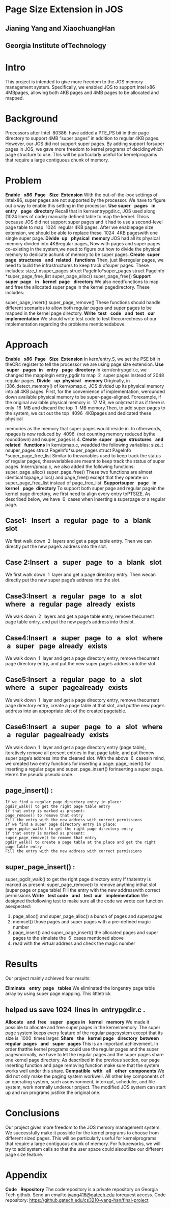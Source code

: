 # Page​ ​Size​ ​Extension​ ​in​ ​JOS

## Jianing​ ​Yang​ ​and​ ​Xiaochuang​ ​Han

## Georgia​ ​Institute​ ​of​ ​Technology


# Intro

This​ ​project​ ​is​ ​intended​ ​to​ ​give​ ​more​ ​freedom​ ​to​ ​the​ ​JOS​ ​memory​ ​management​ ​system.
Specifically,​ ​we​ ​enabled​ ​JOS​ ​to​ ​support​ ​Intel​ ​x86​ ​4MB​ ​pages,​ ​allowing​ ​both​ ​4KB​ ​pages​ ​and
4MB​ ​pages​ ​to​ ​be​ ​allocated​ ​and​ ​mapped.

# Background

Processors​ ​after​ ​Intel​ ​ 80386 ​ ​have​ ​added​ ​a​ ​PTE_PS​ ​bit​ ​in​ ​their​ ​page​ ​directory​ ​to​ ​support​ ​4MB
“super​ ​pages”​ ​in​ ​addition​ ​to​ ​regular​ ​4KB​ ​pages.​ ​However,​ ​our​ ​JOS​ ​did​ ​not​ ​support​ ​super​ ​pages.
By​ ​adding​ ​support​ ​for​ ​super​ ​pages​ ​in​ ​JOS,​ ​we​ ​gave​ ​more​ ​freedom​ ​to​ ​kernel​ ​programs​ ​of
deciding​ ​which​ ​page​ ​structure​ ​to​ ​use.​ ​This​ ​will​ ​be​ ​particularly​ ​useful​ ​for​ ​kernel​ ​programs​ ​that
require​ ​a​ ​large​ ​contiguous​ ​chunk​ ​of​ ​memory.

# Problem

**Enable** ​ ​ **x86** ​ ​ **Page** ​ ​ **Size** ​ ​ **Extension**
With​ ​the​ ​out-of-the-box​ ​settings​ ​of​ ​Intel​ ​x86,​ ​super​ ​pages​ ​are​ ​not​ ​supported​ ​by​ ​the​ ​processor.
We​ ​have​ ​to​ ​figure​ ​out​ ​a​ ​way​ ​to​ ​enable​ ​this​ ​setting​ ​in​ ​the​ ​processor.
**Use** ​ ​ **super** ​ ​ **pages** ​ ​ **in** ​ ​ **entry** ​ ​ **page** ​ ​ **directory**
Recall​ ​that​ ​in​ ​kern/entrypgdir.c,​ ​JOS​ ​used​ ​a​ ​long​ ​(1024​ ​lines​ ​of​ ​code)​ ​manually​ ​defined​ ​table​ ​to
map​ ​the​ ​kernel.​ ​This​ ​is​ ​because​ ​JOS​ ​did​ ​not​ ​support​ ​super​ ​pages​ ​and​ ​it​ ​had​ ​to​ ​use​ ​a
second-level​ ​page​ ​table​ ​to​ ​map​ ​ 1024 ​ ​regular​ ​4KB​ ​pages.​ ​After​ ​we​ ​enable​ ​page​ ​size​ ​extension,
we​ ​should​ ​be​ ​able​ ​to​ ​replace​ ​these​ ​ 1024 ​ ​4KB​ ​pages​ ​with​ ​one​ ​single​ ​super​ ​page.
**Divide** ​ ​ **up** ​ ​ **physical** ​ ​ **memory**
JOS​ ​had​ ​all​ ​its​ ​physical​ ​memory​ ​divided​ ​into​ ​4KB​ ​regular​ ​pages,​ ​Now​ ​with​ ​pages​ ​and​ ​super
pages​ ​co-existing​ ​in​ ​the​ ​system,​ ​we​ ​need​ ​to​ ​figure​ ​out​ ​how​ ​to​ ​divide​ ​the​ ​physical​ ​memory​ ​to
dedicate​ ​a​ ​chunk​ ​of​ ​memory​ ​to​ ​be​ ​super​ ​pages.
**Create** ​ ​ **super** ​ ​ **page** ​ ​ **structures** ​ ​ **and** ​ ​ **related** ​ ​ **functions**
Then,​ ​just​ ​like​ ​regular​ ​pages,​ ​we​ ​need​ ​to​ ​build​ ​the​ ​infrastructures​ ​to​ ​keep​ ​track​ ​of​ ​super​ ​pages.
These​ ​includes:
size_t​ ​nsuper_pages
struct​ ​PageInfo​ ​*super_pages
struct​ ​PageInfo​ ​*super_page_free_list
super_page_alloc()
super_page_free()
**Support** ​ ​ **super** ​ ​ **page** ​ ​ **in** ​ ​ **kernel** ​ ​ **page** ​ ​ **directory**
We​ ​also​ ​need​ ​functions​ ​to​ ​map​ ​and​ ​free​ ​the​ ​allocated​ ​super​ ​page​ ​in​ ​the​ ​kernel​ ​page​ ​directory.
These​ ​includes:


super_page_insert()
super_page_remove()
These​ ​functions​ ​should​ ​handle​ ​different​ ​scenarios​ ​to​ ​allow​ ​both​ ​regular​ ​pages​ ​and​ ​super​ ​pages
to​ ​be​ ​mapped​ ​in​ ​the​ ​kernel​ ​page​ ​directory.
**Write** ​ ​ **test** ​ ​ **code** ​ ​ **and** ​ ​ **test** ​ ​ **our** ​ ​ **implementation**
We​ ​should​ ​write​ ​test​ ​code​ ​to​ ​test​ ​the​ ​correctness​ ​of​ ​our​ ​implementation​ ​regarding​ ​the​ ​problems
mentioned​ ​above.

# Approach

**Enable** ​ ​ **x86** ​ ​ **Page** ​ ​ **Size** ​ ​ **Extension**
In​ ​kern/entry.S,​ ​we​ ​set​ ​the​ ​PSE​ ​bit​ ​in​ ​the​ ​CR4​ ​register​ ​to​ ​tell​ ​the​ ​processor​ ​we​ ​are​ ​using​ ​page
size​ ​extension.
**Use** ​ ​ **super** ​ ​ **pages** ​ ​ **in** ​ ​ **entry** ​ ​ **page** ​ ​ **directory**
In​ ​kern/entrypgdir.c,​ ​we​ ​changed​ ​the​ ​mapping​ ​in​ ​entry_pgdir​ ​to​ ​map​ ​ 2 ​ ​super​ ​pages​ ​instead​ ​of
2048 ​ ​regular​ ​pages.
**Divide** ​ ​ **up** ​ ​ **physical** ​ ​ **memory**
Originally,​ ​in​ ​i386_detect_memory()​ ​of​ ​kern/pmap.c,​ ​JOS​ ​divided​ ​up​ ​its​ ​physical​ ​memory​ ​into​ ​all
4KB​ ​pages.​ ​First,​ ​for​ ​the​ ​convenience​ ​of​ ​implementation,​ ​we​ ​rounded​ ​down​ ​available​ ​physical
memory​ ​to​ ​be​ ​super-page-aligned.​ ​For​ ​example,​ ​if​ ​the​ ​original​ ​available​ ​physical​ ​memory​ ​is​ ​ 17
MB,​ ​we​ ​only​ ​treat​ ​it​ ​as​ ​if​ ​there​ ​is​ ​only​ ​ 16 ​ ​MB​ ​and​ ​discard​ ​the​ ​top​ ​ 1 ​ ​MB​ ​memory.​ ​Then,​ ​to​ ​add
super​ ​pages​ ​to​ ​the​ ​system,​ ​we​ ​cut​ ​out​ ​the​ ​top​ ​ 4096 ​ ​4KB​ ​pages​ ​and​ ​dedicated​ ​these​ ​physical


memories​ ​as​ ​the​ ​memory​ ​that​ ​super​ ​pages​ ​would​ ​reside​ ​in.​ ​In​ ​other​ ​words,​ ​npages​ ​is​ ​now
reduced​ ​by​ ​ 4096 ​ ​(not​ ​counting​ ​memory​ ​reduced​ ​by​ ​the​ ​rounddown)​ ​and​ ​nsuper_pages​ ​is​ ​4.
**Create** ​ ​ **super** ​ ​ **page** ​ ​ **structures** ​ ​ **and** ​ ​ **related** ​ ​ **functions**
In​ ​kern/pmap.c,​ ​we​ ​added​ ​the​ ​following​ ​variables:
size_t​ ​nsuper_pages
struct​ ​PageInfo​ ​*super_pages
struct​ ​PageInfo​ ​*super_page_free_list
Similar​ ​to​ ​the​ ​variables​ ​used​ ​to​ ​keep​ ​track​ ​the​ ​status​ ​of​ ​regular​ ​pages,​ ​these​ ​variables​ ​are
meant​ ​to​ ​keep​ ​track​ ​the​ ​status​ ​of​ ​super​ ​pages.
In​ ​kern/pmap.c,​ ​we​ ​also​ ​added​ ​the​ ​following​ ​functions:
super_page_alloc()
super_page_free()
These​ ​two​ ​functions​ ​are​ ​almost​ ​identical​ ​to​ ​page_alloc()​ ​and​ ​page_free()​ ​except​ ​that​ ​they
operate​ ​on​ ​super_page_free_list​ ​instead​ ​of​ ​page_free_list.
**Support** ​ ​ **super** ​ ​ **page** ​ ​ **in** ​ ​ **kernel** ​ ​ **page** ​ ​ **directory**
To​ ​support​ ​both​ ​super​ ​page​ ​and​ ​regular​ ​page​ ​in​ ​the​ ​kernel​ ​page​ ​directory,​ ​we​ ​first​ ​need​ ​to​ ​align
every​ ​entry​ ​to​ ​PTSIZE.​ ​As​ ​described​ ​below,​ ​we​ ​have​ ​ 6 ​ ​cases​ ​when​ ​inserting​ ​a​ ​super​ ​page​ ​or​ ​a
regular​ ​page.

## Case ​ ​ 1: ​ ​ Insert ​ ​ a ​ ​ regular ​ ​ page ​ ​ to ​ ​ a ​ ​ blank ​ ​ slot

We​ ​first​ ​walk​ ​down​ ​ 2 ​ ​layers​ ​and​ ​get​ ​a​ ​page​ ​table​ ​entry.​ ​Then​ ​we​ ​can​ ​directly​ ​put​ ​the​ ​new​ ​page’s
address​ ​into​ ​the​ ​slot.

## Case ​ ​ 2:Insert ​ ​ a ​ ​ super ​ ​ page ​ ​ to ​ ​ a ​ ​ blank ​ ​ slot

We​ ​first​ ​walk​ ​down​ ​ 1 ​ ​layer​ ​and​ ​get​ ​a​ ​page​ ​directory​ ​entry.​ ​Then​ ​we​ ​can​ ​directly​ ​put​ ​the​ ​new
super​ ​page’s​ ​address​ ​into​ ​the​ ​slot.

## Case ​ ​ 3:Insert ​ ​ a ​ ​ regular ​ ​ page ​ ​ to ​ ​ a ​ ​ slot ​ ​ where ​ ​ a ​ ​ regular ​ ​ page ​ ​ already ​ ​ exists

We​ ​walk​ ​down​ ​ 2 ​ ​layers​ ​and​ ​get​ ​a​ ​page​ ​table​ ​entry,​ ​remove​ ​the​ ​current​ ​page​ ​table​ ​entry,​ ​and​ ​put
the​ ​new​ ​page’s​ ​address​ ​into​ ​the​ ​slot.

## Case ​ ​ 4:Insert ​ ​ a ​ ​ super ​ ​ page ​ ​ to ​ ​ a ​ ​ slot ​ ​ where ​ ​ a ​ ​ super ​ ​ page ​ ​ already ​ ​ exists

We​ ​walk​ ​down​ ​ 1 ​ ​layer​ ​and​ ​get​ ​a​ ​page​ ​directory​ ​entry,​ ​remove​ ​the​ ​current​ ​page​ ​directory​ ​entry,
and​ ​put​ ​the​ ​new​ ​super​ ​page’s​ ​address​ ​into​ ​the​ ​slot.


## Case ​ ​ 5:Insert ​ ​ a ​ ​ regular ​ ​ page ​ ​ to ​ ​ a ​ ​ slot ​ ​ where ​ ​ a ​ ​ super ​ ​ page ​ ​ already ​ ​ exists

We​ ​walk​ ​down​ ​ 1 ​ ​layer​ ​and​ ​get​ ​a​ ​page​ ​directory​ ​entry,​ ​remove​ ​the​ ​current​ ​page​ ​directory​ ​entry,
create​ ​a​ ​page​ ​table​ ​at​ ​that​ ​slot,​ ​and​ ​put​ ​the​ ​new​ ​page’s​ ​address​ ​into​ ​an​ ​appropriate​ ​slot​ ​of​ ​the
created​ ​page​ ​table.

## Case ​ ​ 6:Insert ​ ​ a ​ ​ super ​ ​ page ​ ​ to ​ ​ a ​ ​ slot ​ ​ where ​ ​ a ​ ​ regular ​ ​ page ​ ​ already ​ ​ exists

We​ ​walk​ ​down​ ​ 1 ​ ​layer​ ​and​ ​get​ ​a​ ​page​ ​directory​ ​entry​ ​(page​ ​table),​ ​iteratively​ ​remove​ ​all​ ​present
entries​ ​in​ ​that​ ​page​ ​table,​ ​and​ ​put​ ​the​ ​new​ ​super​ ​page’s​ ​address​ ​into​ ​the​ ​cleaned​ ​slot.
With​ ​the​ ​above​ ​ 6 ​ ​cases​ ​in​ ​mind,​ ​we​ ​created​ ​two​ ​entry​ ​functions​ ​for​ ​inserting​ ​a​ ​page:
page_insert()​ ​for​ ​inserting​ ​a​ ​regular​ ​page​ ​and​ ​super_page_insert()​ ​for​ ​inserting​ ​a​ ​super​ ​page.
Here’s​ ​the​ ​pseudo​ ​pseudo​ ​code.

## page_insert() ​:

```
If​ ​we​ ​find​ ​a​ ​regular​ ​page​ ​directory​ ​entry​ ​in​ ​place:
pgdir_walk()​ ​to​ ​get​ ​the​ ​right​ ​page​ ​table​ ​entry
If​ ​that​ ​entry​ ​is​ ​marked​ ​as​ ​present:
page_remove()​ ​to​ ​remove​ ​that​ ​entry
Fill​ ​the​ ​entry​ ​with​ ​the​ ​new​ ​address​ ​with​ ​correct​ ​permissions
If​ ​we​ ​find​ ​a​ ​super​ ​page​ ​directory​ ​entry​ ​in​ ​place:
super_pgdir_walk()​ ​to​ ​get​ ​the​ ​right​ ​page​ ​directory​ ​entry
If​ ​that​ ​entry​ ​is​ ​marked​ ​as​ ​present:
super_page_remove()​ ​to​ ​remove​ ​that​ ​entry
pgdir_walk()​ ​to​ ​create​ ​a​ ​page​ ​table​ ​at​ ​the​ ​place​ ​and​ ​get​ ​the​ ​right​ ​page​ ​table​ ​entry
Fill​ ​the​ ​entry​ ​with​ ​the​ ​new​ ​address​ ​with​ ​correct​ ​permissions
```
## super_page_insert() ​:

super_pgdir_walk()​ ​to​ ​get​ ​the​ ​right​ ​page​ ​directory​ ​entry
If​ ​that​ ​entry​ ​is​ ​marked​ ​as​ ​present:
super_page_remove()​ ​to​ ​remove​ ​anything​ ​in​ ​that​ ​slot​ ​(super​ ​page​ ​or​ ​page​ ​table)
Fill​ ​the​ ​entry​ ​with​ ​the​ ​new​ ​address​ ​with​ ​correct​ ​permissions
**Write** ​ ​ **test** ​ ​ **code** ​ ​ **and** ​ ​ **test** ​ ​ **our** ​ ​ **implementation**
We​ ​designed​ ​the​ ​following​ ​test​ ​to​ ​make​ ​sure​ ​all​ ​the​ ​code​ ​we​ ​wrote​ ​can​ ​function​ ​as​ ​expected:

1. page_alloc()​ ​and​ ​super_page_alloc()​ ​a​ ​bunch​ ​of​ ​pages​ ​and​ ​super​ ​pages
2. memset()​ ​those​ ​pages​ ​and​ ​super​ ​pages​ ​with​ ​a​ ​pre-defined​ ​magic​ ​number
3. page_insert()​ ​and​ ​super_page_insert()​ ​the​ ​allocated​ ​pages​ ​and​ ​super​ ​pages​ ​to​ ​the
    simulate​ ​the​ ​ 6 ​ ​cases​ ​mentioned​ ​above
4. read​ ​with​ ​the​ ​virtual​ ​address​ ​and​ ​check​ ​the​ ​magic​ ​number

# Results

Our​ ​project​ ​mainly​ ​achieved​ ​four​ ​results:


**Eliminate** ​ ​ **entry** ​ ​ **page** ​ ​ **tables**
We​ ​eliminated​ ​the​ ​long​ ​entry​ ​page​ ​table​ ​array​ ​by​ ​using​ ​super​ ​page​ ​mapping.​ ​This​ ​little​ ​trick

## helped​ ​us​ ​save​ ​ 1024 ​ ​lines​ ​in​ ​​ entrypgdir.c ​.

**Allocate** ​ ​ **and** ​ ​ **free** ​ ​ **super** ​ ​ **pages** ​ ​ **in** ​ ​ **kernel** ​ ​ **memory**
We​ ​made​ ​it​ ​possible​ ​to​ ​allocate​ ​and​ ​free​ ​super​ ​pages​ ​in​ ​the​ ​kernel​ ​memory.​ ​The​ ​super​ ​page
system​ ​keeps​ ​every​ ​feature​ ​of​ ​the​ ​regular​ ​page​ ​system​ ​except​ ​that​ ​its​ ​size​ ​is​ ​ 1000 ​ ​times​ ​larger.
**Share** ​ ​ **the** ​ ​ **kernel** ​ ​ **page** ​ ​ **directory** ​ ​ **between** ​ ​ **regular** ​ ​ **pages** ​ ​ **and** ​ ​ **super** ​ ​ **pages**
This​ ​is​ ​an​ ​important​ ​achievement.​ ​In​ ​order​ ​that​ ​the​ ​kernel​ ​programs​ ​could​ ​use​ ​the​ ​regular​ ​pages
and​ ​the​ ​super​ ​pages​ ​normally,​ ​we​ ​have​ ​to​ ​let​ ​the​ ​regular​ ​pages​ ​and​ ​the​ ​super​ ​pages​ ​share​ ​one
kernel​ ​page​ ​directory.​ ​As​ ​described​ ​in​ ​the​ ​previous​ ​section,​ ​our​ ​page​ ​inserting​ ​function​ ​and
page​ ​removing​ ​function​ ​make​ ​sure​ ​that​ ​the​ ​system​ ​works​ ​well​ ​under​ ​this​ ​share.
**Compatible** ​ ​ **with** ​ ​ **all** ​ ​ **other** ​ ​ **components**
We​ ​did​ ​not​ ​only​ ​make​ ​the​ ​paging​ ​system​ ​work​ ​well.​ ​All​ ​other​ ​key​ ​components​ ​of​ ​an​ ​operating
system,​ ​such​ ​as​ ​environment,​ ​interrupt,​ ​scheduler,​ ​and​ ​file​ ​system,​ ​work​ ​normally​ ​under​ ​our
project.​ ​The​ ​modified​ ​JOS​ ​system​ ​can​ ​start​ ​up​ ​and​ ​run​ ​programs​ ​just​ ​like​ ​the​ ​original​ ​one.

# Conclusions

Our​ ​project​ ​gives​ ​more​ ​freedom​ ​to​ ​the​ ​JOS​ ​memory​ ​management​ ​system.​ ​We​ ​successfully
make​ ​it​ ​possible​ ​for​ ​the​ ​kernel​ ​programs​ ​to​ ​choose​ ​from​ ​different​ ​sized​ ​pages.​ ​This​ ​will​ ​be
particularly​ ​useful​ ​for​ ​kernel​ ​programs​ ​that​ ​require​ ​a​ ​large​ ​contiguous​ ​chunk​ ​of​ ​memory.​ ​For
future​ ​works,​ ​we​ ​will​ ​try​ ​to​ ​add​ ​system​ ​calls​ ​so​ ​that​ ​the​ ​user​ ​space​ ​could​ ​also​ ​utilize​ ​our​ ​different
page​ ​size​ ​feature.

# Appendix

**Code** ​ ​ **Repository**
The​ ​code​ ​repository​ ​is​ ​a​ ​private​ ​repository​ ​on​ ​Georgia​ ​Tech​ ​github.​ ​Send​ ​an​ ​email​ ​to
jyang416@gatech.edu ​​​to​ ​request​ ​access.
Code​ ​repository:​ ​​https://github.gatech.edu/cs3210-yang-han/final-project


